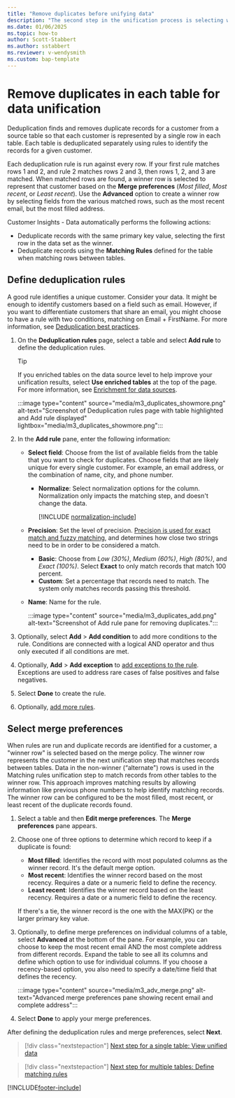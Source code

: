```yaml
---
title: "Remove duplicates before unifying data"
description: "The second step in the unification process is selecting which record to keep when duplicates are found."
ms.date: 01/06/2025
ms.topic: how-to
author: Scott-Stabbert
ms.author: sstabbert
ms.reviewer: v-wendysmith
ms.custom: bap-template
---
```


# Remove duplicates in each table for data unification

Deduplication finds and removes duplicate records for a customer from a source table so that each customer is represented by a single row in each table. Each table is deduplicated separately using rules to identify the records for a given customer.

Each deduplication rule is run against every row. If your first rule matches rows 1 and 2, and rule 2 matches rows 2 and 3, then rows 1, 2, and 3 are matched. When matched rows are found, a winner row is selected to represent that customer based on the **Merge preferences** (*Most filled*, *Most recent*, or *Least recent*). Use the **Advanced** option to create a winner row by selecting fields from the various matched rows, such as the most recent email, but the most filled address.

Customer Insights - Data automatically performs the following actions:

- Deduplicate records with the same primary key value, selecting the first row in the data set as the winner.
- Deduplicate records using the **Matching Rules** defined for the table when matching rows between tables.

## Define deduplication rules

A good rule identifies a unique customer. Consider your data. It might be enough to identify customers based on a field such as email. However, if you want to differentiate customers that share an email, you might choose to have a rule with two conditions, matching on Email + FirstName. For more information, see [Deduplication best practices](data-unification-best-practices.md#deduplication).

1. On the **Deduplication rules** page, select a table and select **Add rule** to define the deduplication rules.

   > [!TIP]
   > If you enriched tables on the data source level to help improve your unification results, select **Use enriched tables** at the top of the page. For more information, see [Enrichment for data sources](data-sources-enrichment.md).

   :::image type="content" source="media/m3_duplicates_showmore.png" alt-text="Screenshot of Deduplication rules page with table highlighted and Add rule displayed"  lightbox="media/m3_duplicates_showmore.png":::

1. In the **Add rule** pane, enter the following information:
   - **Select field**: Choose from the list of available fields from the table that you want to check for duplicates. Choose fields that are likely unique for every single customer. For example, an email address, or the combination of name, city, and phone number.

      - **Normalize**: Select normalization options for the column. Normalization only impacts the matching step, and doesn't change the data.

         [!INCLUDE [normalization-include](includes/normalization.md)]

   - **Precision**: Set the level of precision. [Precision is used for exact match and fuzzy matching](data-unification-best-practices.md), and determines how close two strings need to be in order to be considered a match.
      - **Basic**: Choose from *Low (30%)*, *Medium (60%)*, *High (80%)*, and *Exact (100%)*. Select **Exact** to only match records that match 100 percent.
      - **Custom**: Set a percentage that records need to match. The system only matches records passing this threshold.
   - **Name**: Name for the rule.

      :::image type="content" source="media/m3_duplicates_add.png" alt-text="Screenshot of Add rule pane for removing duplicates.":::

1. Optionally, select **Add** > **Add condition** to add more conditions to the rule. Conditions are connected with a logical AND operator and thus only executed if all conditions are met.

1. Optionally, **Add** > **Add exception** to [add exceptions to the rule](data-unification-match-tables.md#add-exceptions-to-a-rule). Exceptions are used to address rare cases of false positives and false negatives.

1. Select **Done** to create the rule.

1. Optionally, [add more rules](#define-deduplication-rules).

## Select merge preferences

When rules are run and duplicate records are identified for a customer, a "winner row" is selected based on the merge policy. The winner row represents the customer in the next unification step that matches records between tables. Data in the non-winner (“alternate") rows is used in the Matching rules unification step to match records from other tables to the winner row. This approach improves matching results by allowing information like previous phone numbers to help identify matching records. The winner row can be configured to be the most filled, most recent, or least recent of the duplicate records found.

1. Select a table and then **Edit merge preferences**. The **Merge preferences** pane appears.

1. Choose one of three options to determine which record to keep if a duplicate is found:
   - **Most filled**: Identifies the record with most populated columns as the winner record. It's the default merge option.
   - **Most recent**: Identifies the winner record based on the most recency. Requires a date or a numeric field to define the recency.
   - **Least recent**: Identifies the winner record based on the least recency. Requires a date or a numeric field to define the recency.

   If there's a tie, the winner record is the one with the MAX(PK) or the larger primary key value.

1. Optionally, to define merge preferences on individual columns of a table, select **Advanced** at the bottom of the pane. For example, you can choose to keep the most recent email AND the most complete address from different records. Expand the table to see all its columns and define which option to use for individual columns. If you choose a recency-based option, you also need to specify a date/time field that defines the recency.

   :::image type="content" source="media/m3_adv_merge.png" alt-text="Advanced merge preferences pane showing recent email and complete address":::

1. Select **Done** to apply your merge preferences.

After defining the deduplication rules and merge preferences, select **Next**.

> [!div class="nextstepaction"]
> [Next step for a single table: View unified data](data-unification-merge-tables.md)

> [!div class="nextstepaction"]
> [Next step for multiple tables: Define matching rules](data-unification-match-tables.md)

[!INCLUDE[footer-include](includes/footer-banner.md)]

